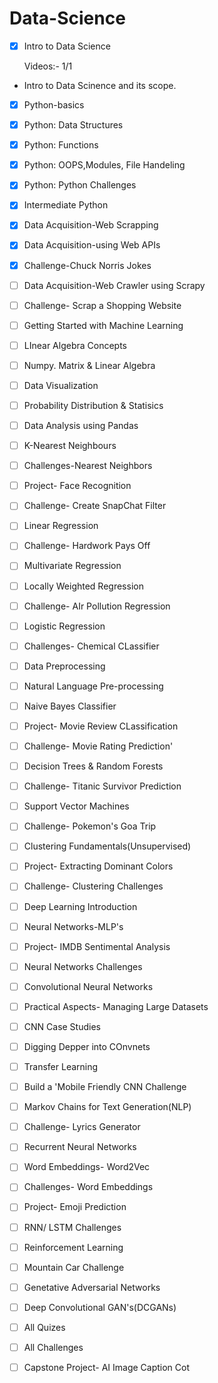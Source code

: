 # Data-Science
- [x] Intro to Data Science
  
  Videos:- 1/1
  
 * Intro to Data Scinence and its scope.

- [x] Python-basics



- [x] Python: Data Structures

- [x] Python: Functions

- [x] Python: OOPS,Modules, File Handeling

- [x] Python: Python Challenges

- [x] Intermediate Python

- [x] Data Acquisition-Web Scrapping

- [x] Data Acquisition-using Web APIs

- [x] Challenge-Chuck Norris Jokes

- [ ] Data Acquisition-Web Crawler using Scrapy

- [ ] Challenge- Scrap a Shopping Website

- [ ] Getting Started with Machine Learning

- [ ] LInear Algebra Concepts

- [ ] Numpy. Matrix & Linear Algebra

- [ ] Data Visualization

- [ ] Probability Distribution & Statisics

- [ ] Data Analysis using Pandas

- [ ] K-Nearest Neighbours

- [ ] Challenges-Nearest Neighbors

- [ ] Project- Face Recognition

- [ ] Challenge- Create SnapChat Filter

- [ ] Linear Regression

- [ ] Challenge- Hardwork Pays Off

- [ ] Multivariate Regression

- [ ] Locally Weighted Regression

- [ ] Challenge- AIr Pollution Regression

- [ ] Logistic Regression

- [ ] Challenges- Chemical CLassifier

- [ ] Data Preprocessing

- [ ] Natural Language Pre-processing

- [ ] Naive Bayes Classifier

- [ ] Project- Movie Review CLassification

- [ ] Challenge- Movie Rating Prediction'

- [ ] Decision Trees & Random Forests

- [ ] Challenge- Titanic Survivor Prediction

- [ ] Support Vector Machines

- [ ] Challenge- Pokemon's Goa Trip

- [ ] Clustering Fundamentals(Unsupervised)

- [ ] Project- Extracting Dominant Colors

- [ ] Challenge- Clustering Challenges

- [ ] Deep Learning Introduction

- [ ] Neural Networks-MLP's

- [ ] Project- IMDB Sentimental Analysis

- [ ] Neural Networks Challenges

- [ ] Convolutional Neural Networks

- [ ] Practical Aspects- Managing Large Datasets

- [ ] CNN Case Studies

- [ ] Digging Depper into COnvnets

- [ ] Transfer Learning

- [ ] Build a 'Mobile Friendly CNN Challenge

- [ ] Markov Chains for Text Generation(NLP)

- [ ] Challenge- Lyrics Generator

- [ ] Recurrent Neural Networks

- [ ] Word Embeddings- Word2Vec

- [ ] Challenges- Word Embeddings

- [ ] Project- Emoji Prediction

- [ ] RNN/ LSTM Challenges

- [ ] Reinforcement Learning

- [ ] Mountain Car Challenge

- [ ] Genetative Adversarial Networks

- [ ] Deep Convolutional GAN's(DCGANs)

- [ ] All Quizes

- [ ] All Challenges

- [ ] Capstone Project- AI Image Caption Cot
